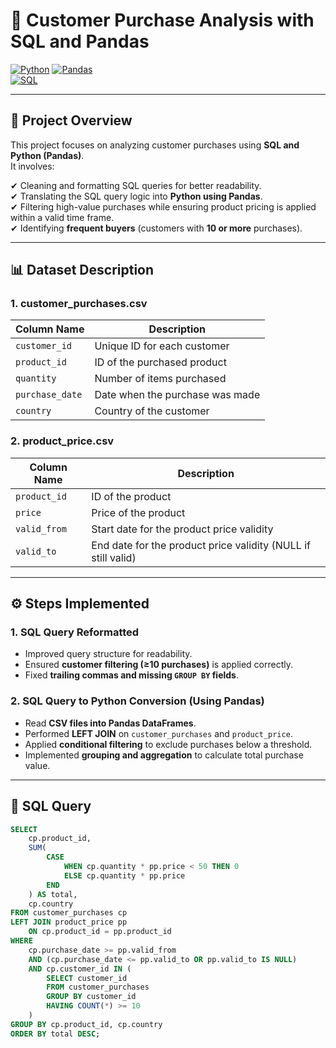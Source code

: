 # 🛒 Customer Purchase Analysis with SQL and Pandas  

[![Python](https://img.shields.io/badge/Python-3.9-blue.svg)](https://www.python.org/) 
[![Pandas](https://img.shields.io/badge/Pandas-Dataframe-orange)](https://pandas.pydata.org/)  
[![SQL](https://img.shields.io/badge/SQL-Query-green)](https://www.mysql.com/)

---

## 📌 **Project Overview**
This project focuses on analyzing customer purchases using **SQL and Python (Pandas)**.  
It involves:

✔ Cleaning and formatting SQL queries for better readability.  
✔ Translating the SQL query logic into **Python using Pandas**.  
✔ Filtering high-value purchases while ensuring product pricing is applied within a valid time frame.  
✔ Identifying **frequent buyers** (customers with **10 or more** purchases).  

---

## 📊 **Dataset Description**
### **1. customer_purchases.csv**
| **Column Name** | **Description** |
|---------------|----------------|
| `customer_id` | Unique ID for each customer |
| `product_id`  | ID of the purchased product |
| `quantity`    | Number of items purchased |
| `purchase_date` | Date when the purchase was made |
| `country`     | Country of the customer |

### **2. product_price.csv**
| **Column Name** | **Description** |
|---------------|----------------|
| `product_id`  | ID of the product |
| `price`       | Price of the product |
| `valid_from`  | Start date for the product price validity |
| `valid_to`    | End date for the product price validity (NULL if still valid) |

---

## ⚙️ **Steps Implemented**
### **1. SQL Query Reformatted**
- Improved query structure for readability.
- Ensured **customer filtering (≥10 purchases)** is applied correctly.
- Fixed **trailing commas and missing `GROUP BY` fields**.

### **2. SQL Query to Python Conversion (Using Pandas)**
- Read **CSV files into Pandas DataFrames**.
- Performed **LEFT JOIN** on `customer_purchases` and `product_price`.
- Applied **conditional filtering** to exclude purchases below a threshold.
- Implemented **grouping and aggregation** to calculate total purchase value.

---

## 📝 **SQL Query**
```sql
SELECT 
    cp.product_id, 
    SUM(
        CASE 
            WHEN cp.quantity * pp.price < 50 THEN 0 
            ELSE cp.quantity * pp.price 
        END
    ) AS total, 
    cp.country
FROM customer_purchases cp
LEFT JOIN product_price pp 
    ON cp.product_id = pp.product_id
WHERE 
    cp.purchase_date >= pp.valid_from 
    AND (cp.purchase_date <= pp.valid_to OR pp.valid_to IS NULL)
    AND cp.customer_id IN (
        SELECT customer_id 
        FROM customer_purchases 
        GROUP BY customer_id 
        HAVING COUNT(*) >= 10
    )
GROUP BY cp.product_id, cp.country 
ORDER BY total DESC;

